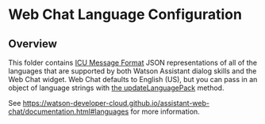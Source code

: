 # Web Chat Language Configuration

## Overview

This folder contains [ICU Message Format](http://userguide.icu-project.org/formatparse/messages) JSON representations of all of the languages that are supported by both Watson Assistant dialog skills and the Web Chat widget. Web Chat defaults to English (US), but you can pass in an object of language strings with
[the updateLanguagePack](https://watson-developer-cloud.github.io/assistant-web-chat/documentation.html#instanceupdatelanguagepack) method.

See https://watson-developer-cloud.github.io/assistant-web-chat/documentation.html#languages for more information.